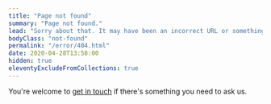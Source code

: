 ```yaml
---
title: "Page not found"
summary: "Page not found."
lead: "Sorry about that. It may have been an incorrect URL or something removed, renamed or just missing!"
bodyClass: "not-found"
permalink: "/error/404.html"
date: 2020-04-28T13:58:00
hidden: true
eleventyExcludeFromCollections: true
---
```


You're welcome to [get in touch][1] if there's something you need to ask us.

[1]: /contact

